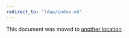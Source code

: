 ```yaml
---
redirect_to: 'ldap/index.md'
---
```


This document was moved to [another location](ldap/index.md).

<!-- This redirect file can be deleted February 1, 2021, or later. -->
<!-- Before deletion, see: https://docs.gitlab.com/ee/development/documentation/#move-or-rename-a-page -->
